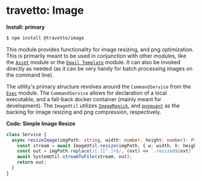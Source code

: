 travetto: Image
===


**Install: primary**
```bash
$ npm install @travetto/image
```

This module provides functionality for image resizing, and png optimization. This is primarily meant to be used in conjunction with other modules, like the [`Asset`](https://github.com/travetto/travetto/tree/master/module/asset) module or the [`Email Template`](https://github.com/travetto/travetto/tree/master/module/email-template) module. It can also be invoked directly as needed (as it can be very handy for batch processing images on the command line).

The utility's primary structure revolves around the `CommandService` from the [`Exec`](https://github.com/travetto/travetto/tree/master/module/exec) module.  The `CommandService`  allows for declaration of a local executable, and a fall-back docker container (mainly meant for development).  The `ImageUtil` utilizes [`ImageMagick`](https://imagemagick.org/index.php), and [`pngquant`](https://pngquant.org/) as the backing for image resizing and png compression, respectively.

**Code: Simple Image Resize**
```typescript
class Service {
  async resizeImage(imgPath: string, width: number, height: number): Promise<string> {
    const stream = await ImageUtil.resize(imgPath, { w: width, h: height});
    const out = imgPath.replace(/[.][^.]+$/, (ext) => `.resized${ext}`);
    await SystemUtil.streamToFile(stream, out);
    return out;
  }
}
```